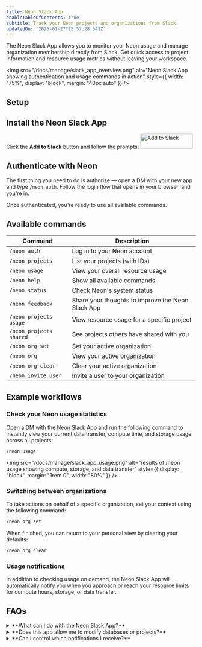 ```yaml
---
title: Neon Slack App
enableTableOfContents: true
subtitle: Track your Neon projects and organizations from Slack
updatedOn: '2025-01-27T15:57:28.641Z'
---
```


The Neon Slack App allows you to monitor your Neon usage and manage organization membership directly from Slack. Get quick access to project information and resource usage metrics without leaving your workspace.

<img
src="/docs/manage/slack_app_overview.png"
alt="Neon Slack App showing authentication and usage commands in action"
style={{ width: "75%", display: "block", margin: "40px auto" }}
/>

## Setup

<Steps>

## Install the Neon Slack App

Click the **Add to Slack** button and follow the prompts.
<a target="_blank" href="https://slack.com/oauth/v2/authorize?client_id=2231113872023.8135357564067&scope=chat:write,commands,im:history,team:read&user_scope="><img alt="Add to Slack" height="40" width="139" src="https://platform.slack-edge.com/img/add_to_slack.png" srcSet="https://platform.slack-edge.com/img/add_to_slack.png 1x, https://platform.slack-edge.com/img/add_to_slack@2x.png 2x" /></a>

<!-- OR

Open Slack and navigate from there: you can find the **Apps** section at the bottom of the sidebar. Click **Add apps**, search for **Neon**, and follow the prompts to install.

<Admonition type="tip">
If your Slack workspace is company-managed and doesn't allow third-party apps, you may need to request admin approval to install the Neon Slack App. Slack will notify you if admin approval is required.
</Admonition> -->

## Authenticate with Neon

The first thing you need to do is authorize — open a DM with your new app and type `/neon auth`. Follow the login flow that opens in your browser, and you're in.

Once authenticated, you're ready to use all available commands.

</Steps>

## Available commands

| **Command**             | **Description**                                   |
| ----------------------- | ------------------------------------------------- |
| `/neon auth`            | Log in to your Neon account                       |
| `/neon projects`        | List your projects (with IDs)                     |
| `/neon usage`           | View your overall resource usage                  |
| `/neon help`            | Show all available commands                       |
| `/neon status`          | Check Neon's system status                        |
| `/neon feedback`        | Share your thoughts to improve the Neon Slack App |
| `/neon projects usage`  | View resource usage for a specific project        |
| `/neon projects shared` | See projects others have shared with you          |
| `/neon org set`         | Set your active organization                      |
| `/neon org`             | View your active organization                     |
| `/neon org clear`       | Clear your active organization                    |
| `/neon invite user`     | Invite a user to your organization                |

## Example workflows

### Check your Neon usage statistics

Open a DM with the Neon Slack App and run the following command to instantly view your current data transfer, compute time, and storage usage across all projects:

```
/neon usage
```

<img src="/docs/manage/slack_app_usage.png" alt="results of /neon usage showing compute, storage, and data transfer" style={{ display: "block", margin: "1rem 0", width: "80%" }} />

### Switching between organizations

To take actions on behalf of a specific organization, set your context using the following command:

```bash
/neon org set
```

When finished, you can return to your personal view by clearing your defaults:

```bash
/neon org clear
```

### Usage notifications

In addition to checking usage on demand, the Neon Slack App will automatically notify you when you approach or reach your resource limits for compute hours, storage, or data transfer.

## FAQs

<details>
<summary>**What can I do with the Neon Slack App?**</summary>

The Neon Slack App allows you to:

- View project information and resource usage
- Monitor system status
- Manage organization membership
- Access shared projects
- Switch between organizations

</details>

<details>
<summary>**Does this app allow me to modify databases or projects?**</summary>

No, the Neon Slack App is primarily for viewing usage details and managing organization membership, not for direct database management.

</details>

<details>
<summary>**Can I control which notifications I receive?**</summary>

Currently, all users receive usage limit notifications. There's no way to customize notification preferences within the Slack App.

</details>
